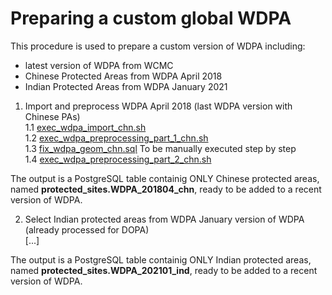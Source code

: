 # Preparing a custom global WDPA

This procedure is used to prepare a custom version of WDPA including:  
- latest version of WDPA from WCMC  
- Chinese Protected Areas from WDPA April 2018  
- Indian Protected Areas from WDPA January 2021  

1. Import and preprocess WDPA April 2018 (last WDPA version with Chinese PAs)  
1.1 [exec_wdpa_import_chn.sh](./exec_wdpa_import_chn.sh)  
1.2 [exec_wdpa_preprocessing_part_1_chn.sh](./exec_wdpa_preprocessing_part_1_chn.sh)  
1.3 [fix_wdpa_geom_chn.sql](./sql/fix_wdpa_geom_chn.sql)  To be manually executed step by step  
1.4  [exec_wdpa_preprocessing_part_2_chn.sh](./exec_wdpa_preprocessing_part_2_chn.sh)  

The output is a PostgreSQL table containig ONLY Chinese protected areas, named **protected_sites.WDPA_201804_chn**, ready to be added to a recent version of WDPA.  


2. Select Indian protected areas from WDPA January version of WDPA (already processed for DOPA)  
[...]  

The output is a PostgreSQL table containig ONLY Indian protected areas, named **protected_sites.WDPA_202101_ind**, ready to be added to a recent version of WDPA.  

